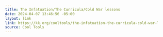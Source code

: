 ```yaml
---
title: The Infatuation/The Curricula/Cold War lessons
date: 2024-04-07 13:46:56 -05:00
layout: link
link: https://kk.org/cooltools/the-infatuation-the-curricula-cold-war-lessons/
source: Cool Tools
---
```


